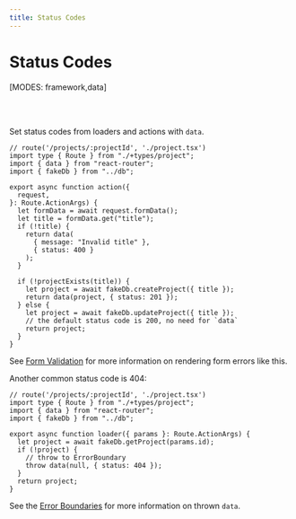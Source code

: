 ```yaml
---
title: Status Codes
---
```


# Status Codes

[MODES: framework,data]

<br/>
<br/>

Set status codes from loaders and actions with `data`.

```tsx filename=app/project.tsx lines=[3,12-15,20,23]
// route('/projects/:projectId', './project.tsx')
import type { Route } from "./+types/project";
import { data } from "react-router";
import { fakeDb } from "../db";

export async function action({
  request,
}: Route.ActionArgs) {
  let formData = await request.formData();
  let title = formData.get("title");
  if (!title) {
    return data(
      { message: "Invalid title" },
      { status: 400 }
    );
  }

  if (!projectExists(title)) {
    let project = await fakeDb.createProject({ title });
    return data(project, { status: 201 });
  } else {
    let project = await fakeDb.updateProject({ title });
    // the default status code is 200, no need for `data`
    return project;
  }
}
```

See [Form Validation](./form-validation) for more information on rendering form errors like this.

Another common status code is 404:

```tsx
// route('/projects/:projectId', './project.tsx')
import type { Route } from "./+types/project";
import { data } from "react-router";
import { fakeDb } from "../db";

export async function loader({ params }: Route.ActionArgs) {
  let project = await fakeDb.getProject(params.id);
  if (!project) {
    // throw to ErrorBoundary
    throw data(null, { status: 404 });
  }
  return project;
}
```

See the [Error Boundaries](./error-boundary) for more information on thrown `data`.
